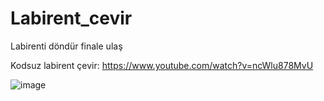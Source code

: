 # Labirent_cevir
Labirenti döndür finale ulaş

Kodsuz labirent çevir: https://www.youtube.com/watch?v=ncWlu878MvU

![image](https://github.com/enbayy/Labirent_cevir/assets/103318928/6fe06cb1-a9da-455e-95fe-609c48be3b92)

